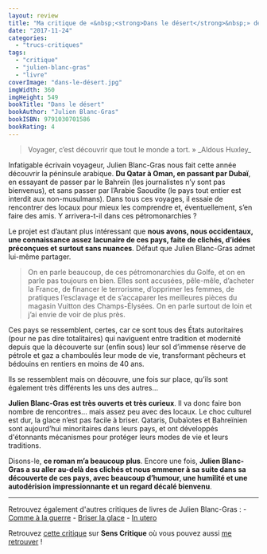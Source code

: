 ```yaml
---
layout: review
title: "Ma critique de «&nbsp;<strong>Dans le désert</strong>&nbsp;» de <em>Julien Blanc-Gras</em>"
date: "2017-11-24"
categories: 
  - "trucs-critiques"
tags: 
  - "critique"
  - "julien-blanc-gras"
  - "livre"
coverImage: "dans-le-désert.jpg"
imgWidth: 360
imgHeight: 549
bookTitle: "Dans le désert"
bookAuthor: "Julien Blanc-Gras"
bookISBN: 9791030701586  
bookRating: 4
---
```


<blockquote class="citation">Voyager, c’est découvrir que tout le monde a tort. » _Aldous Huxley_</blockquote>

Infatigable écrivain voyageur, Julien Blanc-Gras nous fait cette année découvrir la péninsule arabique. **Du Qatar à Oman, en passant par Dubaï**, en essayant de passer par le Bahreïn (les journalistes n’y sont pas bienvenus), et sans passer par l’Arabie Saoudite (le pays tout entier est interdit aux non-musulmans). Dans tous ces voyages, il essaie de rencontrer des locaux pour mieux les comprendre et, éventuellement, s’en faire des amis. Y arrivera-t-il dans ces pétromonarchies ?

Le projet est d’autant plus intéressant que **nous avons, nous occidentaux, une connaissance assez lacunaire de ces pays, faite de clichés, d’idées préconçues et surtout sans nuances**. Défaut que Julien Blanc-Gras admet lui-même partager.

<blockquote class="citation">On en parle beaucoup, de ces pétromonarchies du Golfe, et on en parle pas toujours en bien. Elles sont accusées, pêle-mêle, d’acheter la France, de financer le terrorisme, d’opprimer les femmes, de pratiques l’esclavage et de s’accaparer les meilleures pièces du magasin Vuitton des Champs-Élysées. On en parle surtout de loin et j’ai envie de voir de plus près.</blockquote>

Ces pays se ressemblent, certes, car ce sont tous des États autoritaires (pour ne pas dire totalitaires) qui naviguent entre tradition et modernité depuis que la découverte sur (enfin sous) leur sol d’immense réserve de pétrole et gaz a chamboulés leur mode de vie, transformant pêcheurs et bédouins en rentiers en moins de 40 ans.

Ils se ressemblent mais on découvre, une fois sur place, qu’ils sont également très différents les uns des autres...

**Julien Blanc-Gras est très ouverts et très curieux**. Il va donc faire bon nombre de rencontres... mais assez peu avec des locaux. Le choc culturel est dur, la glace n’est pas facile à briser. Qataris, Dubaïotes et Bahreïnien sont aujourd’hui minoritaires dans leurs pays, et ont développés d'étonnants mécanismes pour protéger leurs modes de vie et leurs traditions.

Disons-le, **ce roman m’a beaucoup plus**. Encore une fois, **Julien Blanc-Gras a su aller au-delà des clichés et nous emmener à sa suite dans sa découverte de ces pays, avec beaucoup d’humour, une humilité et une autodérision impressionnante et un regard décalé bienvenu**.

* * *

Retrouvez également d'autres critiques de livres de Julien Blanc-Gras : - [Comme à la guerre](https://www.6x8.org/2020/02/ma-critique-de-comme-a-la-guerre-de-julien-blanc-gras/) - [Briser la glace](https://www.6x8.org/2018/01/ma-critique-de-briser-la-glace-de-julien-blanc-gras/) - [In utero](https://www.6x8.org/2015/11/ma-critique-de-in-utero-de-julienblanc-gras/)

Retrouvez [cette critique](https://www.senscritique.com/livre/Dans_le_desert/critique/143248267) sur **Sens Critique** où vous pouvez aussi [me retrouver](http://www.senscritique.com/Arnaud_Malon) !
